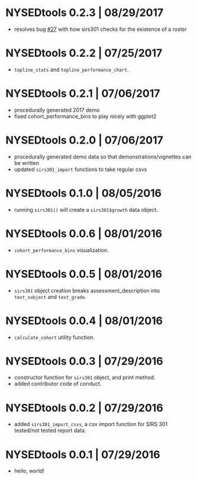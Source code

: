 # NYSEDtools 0.2.3 | 08/29/2017

* resolves bug [#27](https://github.com/almartin82/NYSEDtools/issues/27) with how sirs301 checks for the existence of a roster  


# NYSEDtools 0.2.2 | 07/25/2017

* `topline_stats` and `topline_performance_chart`.


# NYSEDtools 0.2.1 | 07/06/2017

* procedurally generated 2017 demo
* fixed cohort_performance_bins to play nicely with ggplot2


# NYSEDtools 0.2.0 | 07/06/2017

* procedurally generated demo data so that demonstrations/vignettes can be written
* updated `sirs301_import` functions to take regular csvs


# NYSEDtools 0.1.0 | 08/05/2016

* running `sirs301()` will create a `sirs301$growth` data object.


# NYSEDtools 0.0.6 | 08/01/2016

* `cohort_performance_bins` visualization.


# NYSEDtools 0.0.5 | 08/01/2016

* `sirs301` object creation breaks assessment_description into `test_subject` and `test_grade`.


# NYSEDtools 0.0.4 | 08/01/2016

* `calculate_cohort` utility function.


# NYSEDtools 0.0.3 | 07/29/2016

* constructor function for `sirs301` object, and print method.
* added contributor code of conduct.


# NYSEDtools 0.0.2 | 07/29/2016

* added `sirs301_import_csvs`, a csv import function for SIRS 301 tested/not tested report data.


# NYSEDtools 0.0.1 | 07/29/2016

* hello, world!
